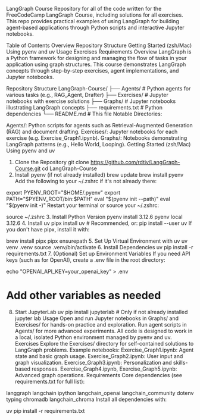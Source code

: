 LangGraph Course
Repository for all of the code written for the FreeCodeCamp LangGraph Course, including solutions for all exercises. This repo provides practical examples of using LangGraph for building agent-based applications through Python scripts and interactive Jupyter notebooks.

Table of Contents
Overview
Repository Structure
Getting Started (zsh/Mac)
Using pyenv and uv
Usage
Exercises
Requirements
Overview
LangGraph is a Python framework for designing and managing the flow of tasks in your application using graph structures. This course demonstrates LangGraph concepts through step-by-step exercises, agent implementations, and Jupyter notebooks.

Repository Structure
LangGraph-Course/
├── Agents/            # Python agents for various tasks (e.g., RAG_Agent, Drafter)
├── Exercises/         # Jupyter notebooks with exercise solutions
├── Graphs/            # Jupyter notebooks illustrating LangGraph concepts
├── requirements.txt   # Python dependencies
└── README.md          # This file
Notable Directories:

Agents/: Python scripts for agents such as Retrieval-Augmented Generation (RAG) and document drafting.
Exercises/: Jupyter notebooks for each exercise (e.g. Exercise_Graph1.ipynb).
Graphs/: Notebooks demonstrating LangGraph patterns (e.g., Hello World, Looping).
Getting Started (zsh/Mac)
Using pyenv and uv
1. Clone the Repository
git clone https://github.com/rdtiv/LangGraph-Course.git
cd LangGraph-Course
2. Install pyenv (if not already installed)
brew update
brew install pyenv
Add the following to your ~/.zshrc if it's not already there:

export PYENV_ROOT="$HOME/.pyenv"
export PATH="$PYENV_ROOT/bin:$PATH"
eval "$(pyenv init --path)"
eval "$(pyenv init -)"
Restart your terminal or source your ~/.zshrc:

source ~/.zshrc
3. Install Python Version
pyenv install 3.12.6
pyenv local 3.12.6
4. Install uv
pipx install uv           # Recommended, or:
pip install --user uv
If you don't have pipx, install it with:

brew install pipx
pipx ensurepath
5. Set Up Virtual Environment with uv
uv venv .venv
source .venv/bin/activate
6. Install Dependencies
uv pip install -r requirements.txt
7. (Optional) Set up Environment Variables
If you need API keys (such as for OpenAI), create a .env file in the root directory:

echo "OPENAI_API_KEY=your_openai_key" > .env
# Add other variables as needed
8. Start JupyterLab
uv pip install jupyterlab  # Only if not already installed
jupyter lab
Usage
Open and run Jupyter notebooks in Graphs/ and Exercises/ for hands-on practice and exploration.
Run agent scripts in Agents/ for more advanced experiments.
All code is designed to work in a local, isolated Python environment managed by pyenv and uv.
Exercises
Explore the Exercises/ directory for self-contained solutions to LangGraph problems.
Example notebooks:
Exercise_Graph1.ipynb: Agent state and basic graph usage.
Exercise_Graph2.ipynb: User input and graph visualization.
Exercise_Graph3.ipynb: Personalization and skills-based responses.
Exercise_Graph4.ipynb, Exercise_Graph5.ipynb: Advanced graph operations.
Requirements
Core dependencies (see requirements.txt for full list):

langgraph
langchain
ipython
langchain_openai
langchain_community
dotenv
typing
chromadb
langchain_chroma
Install all dependencies with:

uv pip install -r requirements.txt
